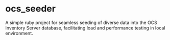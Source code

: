 # ocs_seeder
A simple ruby project for seamless seeding of diverse data into the OCS Inventory Server database, facilitating load and performance testing in local environment.

